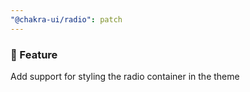 ```yaml
---
"@chakra-ui/radio": patch
---
```


### 🚀 Feature

Add support for styling the radio container in the theme
